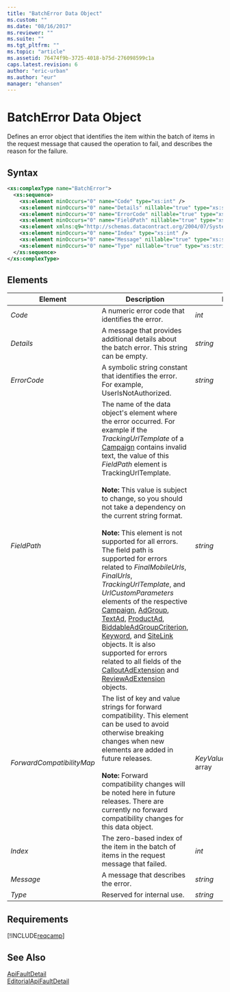 ```yaml
---
title: "BatchError Data Object"
ms.custom: ""
ms.date: "08/16/2017"
ms.reviewer: ""
ms.suite: ""
ms.tgt_pltfrm: ""
ms.topic: "article"
ms.assetid: 76474f9b-3725-4018-b75d-276098599c1a
caps.latest.revision: 6
author: "eric-urban"
ms.author: "eur"
manager: "ehansen"
---
```

# BatchError Data Object
Defines an error object that identifies the item within the batch of items in the request message that caused the operation to fail, and describes the reason for the failure.

## Syntax

```xml
<xs:complexType name="BatchError">
  <xs:sequence>
    <xs:element minOccurs="0" name="Code" type="xs:int" />
    <xs:element minOccurs="0" name="Details" nillable="true" type="xs:string" />
    <xs:element minOccurs="0" name="ErrorCode" nillable="true" type="xs:string" />
    <xs:element minOccurs="0" name="FieldPath" nillable="true" type="xs:string"/>
    <xs:element xmlns:q9="http://schemas.datacontract.org/2004/07/System.Collections.Generic" minOccurs="0" name="ForwardCompatibilityMap" nillable="true" type="q9:ArrayOfKeyValuePairOfstringstring"/>
    <xs:element minOccurs="0" name="Index" type="xs:int" />
    <xs:element minOccurs="0" name="Message" nillable="true" type="xs:string" />
    <xs:element minOccurs="0" name="Type" nillable="true" type="xs:string" />
  </xs:sequence>
</xs:complexType>
```

## <a name="Elements"></a>Elements

|Element|Description|Data Type|
|-----------|---------------|-------------|
|*Code*|A numeric error code that identifies the error.|*int*|
|*Details*|A message that provides additional details about the batch error. This string can be empty.|*string*|
|*ErrorCode*|A symbolic string constant that identifies the error. For example, UserIsNotAuthorized.|*string*|
|*FieldPath*|The name of the data object's element where the error occurred. For example if the *TrackingUrlTemplate* of a [Campaign](../campaign-api/campaign-data-object.md) contains invalid text, the value of this *FieldPath* element is TrackingUrlTemplate.<br /><br />**Note:** This value is subject to change, so you should not take a dependency on the current string format.<br /><br />**Note:** This element is not supported for all errors. The field path is supported for errors related to *FinalMobileUrls*, *FinalUrls*, *TrackingUrlTemplate*, and *UrlCustomParameters* elements of the respective [Campaign](../campaign-api/campaign-data-object.md), [AdGroup](../campaign-api/adgroup-data-object.md), [TextAd](../campaign-api/textad-data-object.md), [ProductAd](../campaign-api/productad-data-object.md), [BiddableAdGroupCriterion](../campaign-api/biddableadgroupcriterion-data-object.md), [Keyword](../campaign-api/keyword-data-object.md), and [SiteLink](../campaign-api/sitelink-data-object.md) objects. It is also supported for errors related to all fields of the [CalloutAdExtension](../campaign-api/calloutadextension-data-object.md) and [ReviewAdExtension](../campaign-api/reviewadextension-data-object.md) objects.|*string*|
|*ForwardCompatibilityMap*|The list of key and value strings for forward compatibility. This element can be used to avoid otherwise breaking changes when new elements are added in future releases.<br /><br />**Note:** Forward compatibility changes will be noted here in future releases. There are currently no forward compatibility changes for this data object.|*KeyValuePairOfstringstring* array|
|*Index*|The zero-based index of the item in the batch of items in the request message that failed.|*int*|
|*Message*|A message that describes the error.|*string*|
|*Type*|Reserved for internal use.|*string*|

## Requirements
[!INCLUDE[reqcamp](../campaign-api/includes/reqcamp.md)]
## See Also
[ApiFaultDetail](../campaign-api/apifaultdetail-data-object.md)  
[EditorialApiFaultDetail](../campaign-api/editorialapifaultdetail-data-object.md)  

